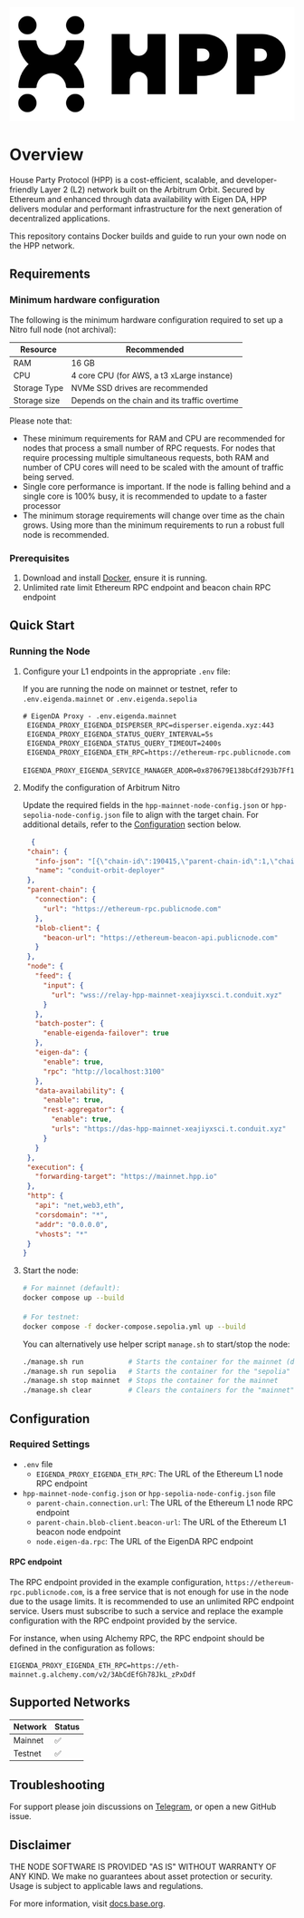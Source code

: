 ![HPP](./assets/HPP_primary_black.svg)

# Overview

House Party Protocol (HPP) is a cost-efficient, scalable, and developer-friendly Layer 2 (L2) network built on the 
Arbitrum Orbit. Secured by Ethereum and enhanced through data availability with Eigen DA, HPP delivers modular and 
performant infrastructure for the next generation of decentralized applications.

This repository contains Docker builds and guide to run your own node on the HPP network.

## Requirements

### Minimum hardware configuration

The following is the minimum hardware configuration required to set up a Nitro full node (not archival):

| Resource     | Recommended                                   |
|--------------|-----------------------------------------------|
| RAM          | 16 GB                                         |
| CPU          | 4 core CPU (for AWS, a t3 xLarge instance)    |
| Storage Type | NVMe SSD drives are recommended               |
| Storage size | Depends on the chain and its traffic overtime |

Please note that:

* These minimum requirements for RAM and CPU are recommended for nodes that process a small number of RPC requests. For
  nodes that require processing multiple simultaneous requests, both RAM and number of CPU cores will need to be scaled
  with the amount of traffic being served.
* Single core performance is important. If the node is falling behind and a single core is 100% busy, it is recommended
  to update to a faster processor
* The minimum storage requirements will change over time as the chain grows. Using more than the minimum requirements to
  run a robust full node is recommended.

### Prerequisites

1. Download and install [Docker](https://www.docker.com/), ensure it is running.
2. Unlimited rate limit Ethereum RPC endpoint and beacon chain RPC endpoint

## Quick Start

### Running the Node

1. Configure your L1 endpoints in the appropriate `.env` file:

   If you are running the node on mainnet or testnet, refer to `.env.eigenda.mainnet` or `.env.eigenda.sepolia`

   ```properties
   # EigenDA Proxy - .env.eigenda.mainnet
    EIGENDA_PROXY_EIGENDA_DISPERSER_RPC=disperser.eigenda.xyz:443
    EIGENDA_PROXY_EIGENDA_STATUS_QUERY_INTERVAL=5s
    EIGENDA_PROXY_EIGENDA_STATUS_QUERY_TIMEOUT=2400s
    EIGENDA_PROXY_EIGENDA_ETH_RPC=https://ethereum-rpc.publicnode.com
    EIGENDA_PROXY_EIGENDA_SERVICE_MANAGER_ADDR=0x870679E138bCdf293b7Ff14dD44b70FC97e12fc0
   ```

2. Modify the configuration of Arbitrum Nitro

   Update the required fields in the `hpp-mainnet-node-config.json` or `hpp-sepolia-node-config.json` file to align 
with the target chain. For additional details, refer to the [Configuration](#configuration) section below.

     ```json
       {
      "chain": {
        "info-json": "[{\"chain-id\":190415,\"parent-chain-id\":1,\"chain-name\":\"conduit-orbit-deployer\",\"chain-config\":{\"chainId\":190415,\"homesteadBlock\":0,\"daoForkBlock\":null,\"daoForkSupport\":true,\"eip150Block\":0,\"eip150Hash\":\"0x0000000000000000000000000000000000000000000000000000000000000000\",\"eip155Block\":0,\"eip158Block\":0,\"byzantiumBlock\":0,\"constantinopleBlock\":0,\"petersburgBlock\":0,\"istanbulBlock\":0,\"muirGlacierBlock\":0,\"berlinBlock\":0,\"londonBlock\":0,\"clique\":{\"period\":0,\"epoch\":0},\"arbitrum\":{\"EnableArbOS\":true,\"AllowDebugPrecompiles\":false,\"DataAvailabilityCommittee\":true,\"InitialArbOSVersion\":32,\"InitialChainOwner\":\"0xF91B7476e52374dD75fb3d598C5f2D5dc019fc90\",\"GenesisBlockNum\":0}},\"rollup\":{\"bridge\":\"0x9948eDFBb9e0b104bAd60393dBe79d0BC7937014\",\"inbox\":\"0xE0400a87d5Ee8a2Fc1dF2aAf4B6d8f89d0B9bE55\",\"sequencer-inbox\":\"0x9B26957a661bc862FA0d7eb21813Aa008d0Cc6E6\",\"rollup\":\"0xf0d2960a37B33567FF7507C2d59da021277663A1\",\"validator-utils\":\"0x84eA2523b271029FFAeB58fc6E6F1435a280db44\",\"validator-wallet-creator\":\"0x0A5eC2286bB15893d5b8f320aAbc823B2186BA09\",\"deployed-at\":22943219}}]",
        "name": "conduit-orbit-deployer"
      },
      "parent-chain": {
        "connection": {
          "url": "https://ethereum-rpc.publicnode.com"
        },
        "blob-client": {
          "beacon-url": "https://ethereum-beacon-api.publicnode.com"
        }
      },
      "node": {
        "feed": {
          "input": {
            "url": "wss://relay-hpp-mainnet-xeajiyxsci.t.conduit.xyz"
          }
        },
        "batch-poster": {
          "enable-eigenda-failover": true
        },
        "eigen-da": {
          "enable": true,
          "rpc": "http://localhost:3100"
        },
        "data-availability": {
          "enable": true,
          "rest-aggregator": {
            "enable": true,
            "urls": "https://das-hpp-mainnet-xeajiyxsci.t.conduit.xyz"
          }
        }
      },
      "execution": {
        "forwarding-target": "https://mainnet.hpp.io"
      },
      "http": {
        "api": "net,web3,eth",
        "corsdomain": "*",
        "addr": "0.0.0.0",
        "vhosts": "*"
      }
    }
    ```

3. Start the node:

   ```bash
   # For mainnet (default):
   docker compose up --build

   # For testnet:
   docker compose -f docker-compose.sepolia.yml up --build

   ```

   You can alternatively use helper script `manage.sh` to start/stop the node:

   ```bash
   ./manage.sh run           # Starts the container for the mainnet (default)
   ./manage.sh run sepolia   # Starts the container for the "sepolia" testnet
   ./manage.sh stop mainnet  # Stops the container for the mainnet 
   ./manage.sh clear         # Clears the containers for the "mainnet" (default)
   ```

## Configuration

### Required Settings

- `.env` file
  - `EIGENDA_PROXY_EIGENDA_ETH_RPC`: The URL of the Ethereum L1 node RPC endpoint
- `hpp-mainnet-node-config.json` or `hpp-sepolia-node-config.json` file
  - `parent-chain.connection.url`: The URL of the Ethereum L1 node RPC endpoint
  - `parent-chain.blob-client.beacon-url`: The URL of the Ethereum L1 beacon node endpoint
  - `node.eigen-da.rpc`: The URL of the EigenDA RPC endpoint

#### RPC endpoint

The RPC endpoint provided in the example configuration, `https://ethereum-rpc.publicnode.com`, is a free service 
that is not enough for use in the node due to the usage limits. It is recommended to use an unlimited RPC endpoint 
service. Users must subscribe to such a service and replace the example configuration with the RPC endpoint provided 
by the service.

For instance, when using Alchemy RPC, the RPC endpoint should be defined in the configuration as follows:

```properties
EIGENDA_PROXY_EIGENDA_ETH_RPC=https://eth-mainnet.g.alchemy.com/v2/3AbCdEfGh78JkL_zPxDdf
```

## Supported Networks

| Network | Status |
|---------|--------|
| Mainnet | ✅      |
| Testnet | ✅      |

## Troubleshooting

For support please join discussions on [Telegram](https://t.me/aergoofficial), or open a new GitHub issue.

## Disclaimer

THE NODE SOFTWARE IS PROVIDED "AS IS" WITHOUT WARRANTY OF ANY KIND. We make no guarantees about asset protection or
security. Usage is subject to applicable laws and regulations.

For more information, visit [docs.base.org](https://docs.hpp.io/).
